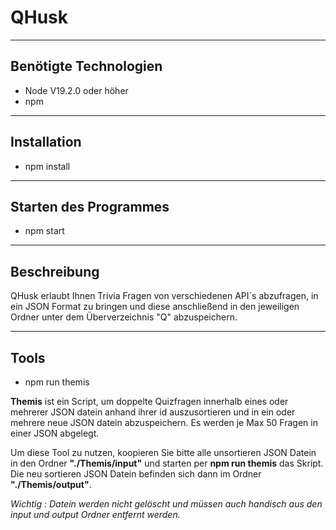 # QHusk
---
## Benötigte Technologien
- Node V19.2.0 oder höher
- npm
---
## Installation
- npm install
---
## Starten des Programmes
- npm start
---
## Beschreibung 
QHusk erlaubt Ihnen Trivia Fragen von verschiedenen API´s abzufragen, in ein JSON Format zu bringen und diese anschließend in den jeweiligen Ordner unter dem Überverzeichnis "Q" abzuspeichern.

---
## Tools
- npm run themis

**Themis** ist ein Script, um doppelte Quizfragen innerhalb eines oder mehrerer JSON datein anhand ihrer id auszusortieren und in ein oder mehrere neue JSON datein abzuspeichern. Es werden je Max 50 Fragen in einer JSON abgelegt.

Um diese Tool zu nutzen, koopieren Sie bitte alle unsortieren JSON Datein in den Ordner **"./Themis/input"** und starten per **npm run themis** das Skript. Die neu sortieren JSON Datein befinden sich dann im Ordner **"./Themis/output"**.

*Wichtig : Datein werden nicht gelöscht und müssen auch handisch aus den input und output Ordner entfernt werden.*


